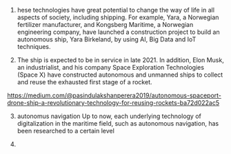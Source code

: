 1. hese technologies have great
potential to change the way of life in all aspects of society, including shipping. For
example, Yara, a Norwegian fertilizer manufacturer, and Kongsberg Maritime, a
Norwegian engineering company, have launched a construction project to build an
autonomous ship, Yara Birkeland, by using AI, Big Data and IoT techniques.


2. The ship
is expected to be in service in late 2021. In addition, Elon Musk, an industrialist, and
his company Space Exploration Technologies (Space X) have constructed autonomous
and unmanned ships to collect and reuse the exhausted first stage of a rocket.

https://medium.com/@pasindulakshanperera2019/autonomous-spaceport-drone-ship-a-revolutionary-technology-for-reusing-rockets-ba72d022ac5


3. autonomus navigation Up to now, each underlying technology
of digitalization in the maritime field, such as autonomous navigation, has been
researched to a certain level


3. 